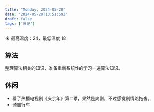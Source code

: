 ```yaml
---
title: "Monday, 2024-05-20"
date: "2024-05-20T13:51:59Z"
draft: false
tags: ['日记']
---
```


☀️ 最高温度：24，最低温度 18

## 算法

整理算法相关的知识，准备重新系统性的学习一遍算法知识。

## 休闲

- 看了热播电视剧《庆余年》第二季，果然是爽剧，不过感觉剧情略拖沓。
- 骑自行车
